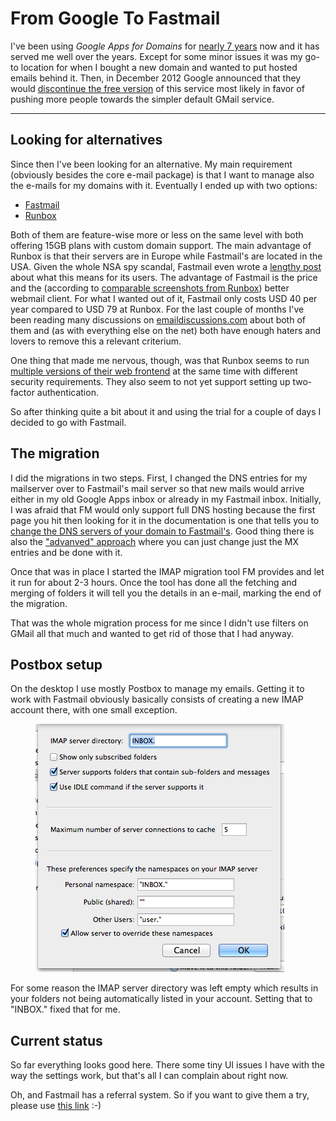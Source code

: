 # From Google To Fastmail


I've been using *Google Apps for Domains* for [nearly 7 years][2] now and it has served me well over the years. Except for some minor issues it was my go-to location for when I bought a new domain and wanted to put hosted emails behind it. Then, in December 2012 Google announced that they would [discontinue the free version][1] of this service most likely in favor of pushing more people towards the simpler default GMail service.

---------

## Looking for alternatives

Since then I've been looking for an alternative. My main requirement (obviously besides the core e-mail package) is that I want to manage also the e-mails for my domains with it. Eventually I ended up with two options:

* [Fastmail][6]
* [Runbox][7]

Both of them are feature-wise more or less on the same level with both offering 15GB plans with custom domain support. The main advantage of Runbox is that their servers are in Europe while Fastmail's are located in the USA. Given the whole NSA spy scandal, Fastmail even wrote a [lengthy post][3] about what this means for its users. The advantage of Fastmail is the price and the (according to [comparable screenshots from Runbox][8]) better webmail client. For what I wanted out of it, Fastmail only costs USD 40 per year compared to USD 79 at Runbox. For the last couple of months I've been reading many discussions on [emaildiscussions.com][9] about both of them and (as with everything else on the net) both have enough haters and lovers to remove this a relevant criterium.

One thing that made me nervous, though, was that Runbox seems to run [multiple versions of their web frontend][10] at the same time with different security requirements. They also seem to not yet support setting up two-factor authentication.

So after thinking quite a bit about it and using the trial for a couple of days I decided to go with Fastmail.


## The migration

I did the migrations in two steps. First, I changed the DNS entries for my mailserver over to Fastmail's mail server so that new mails would arrive either in my old Google Apps inbox or already in my Fastmail inbox. Initially, I was afraid that FM would only support full DNS hosting because the first page you hit then looking for it in the documentation is one that tells you to [change the DNS servers of your domain to Fastmail's][4]. Good thing there is also the ["advanved" approach][5] where you can just change just the MX entries and be done with it.

Once that was in place I started the IMAP migration tool FM provides and let it run for about 2-3 hours. Once the tool has done all the fetching and merging of folders it will tell you the details in an e-mail, marking the end of the migration.

That was the whole migration process for me since I didn't use filters on GMail all that much and wanted to get rid of those that I had anyway.

## Postbox setup

On the desktop I use mostly Postbox to manage my emails. Getting it to work with Fastmail obviously basically consists of creating a new IMAP account there, with one small exception.

<figure><img src="postbox-advanced-settings.png" alt=""></figure>

For some reason the IMAP server directory was left empty which results in your folders not being automatically listed in your account. Setting that to "INBOX." fixed that for me.


## Current status

So far everything looks good here. There some tiny UI issues I have with the way the settings work, but that's all I can complain about right now.

Oh, and Fastmail has a referral system. So if you want to give them a try, please use [this link][11] :-)


[1]: http://googleenterprise.blogspot.co.at/2012/12/changes-to-google-apps-for-businesses.html
[2]: http://zerokspot.com/weblog/2007/12/08/google-apps-for-your-domain/
[3]: http://blog.fastmail.fm/2013/10/07/fastmails-servers-are-in-the-us-what-this-means-for-you/
[4]: https://www.fastmail.fm/help/quick_tours_setting_up_domain.html
[5]: https://www.fastmail.fm/help/domain_management_setup.html
[6]: https://fastmail.fm/
[7]: https://runbox.com/
[8]: https://runbox.com/features/email-services/preview/
[9]: http://www.emaildiscussions.com/
[10]: http://www.emaildiscussions.com/showthread.php?t=67296
[11]: http://www.fastmail.fm/?STKI=11979233